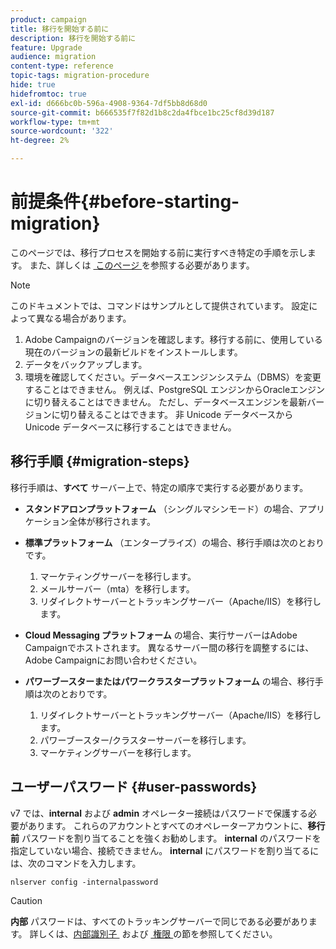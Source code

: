 ```yaml
---
product: campaign
title: 移行を開始する前に
description: 移行を開始する前に
feature: Upgrade
audience: migration
content-type: reference
topic-tags: migration-procedure
hide: true
hidefromtoc: true
exl-id: d666bc0b-596a-4908-9364-7df5bb8d68d0
source-git-commit: b666535f7f82d1b8c2da4fbce1bc25cf8d39d187
workflow-type: tm+mt
source-wordcount: '322'
ht-degree: 2%

---
```


# 前提条件{#before-starting-migration}



このページでは、移行プロセスを開始する前に実行すべき特定の手順を示します。 また、詳しくは [&#x200B; このページ &#x200B;](about-migration.md) を参照する必要があります。

>[!NOTE]
>
>このドキュメントでは、コマンドはサンプルとして提供されています。 設定によって異なる場合があります。

1. Adobe Campaignのバージョンを確認します。移行する前に、使用している現在のバージョンの最新ビルドをインストールします。
1. データをバックアップします。
1. 環境を確認してください。データベースエンジンシステム（DBMS）を変更することはできません。 例えば、PostgreSQL エンジンからOracleエンジンに切り替えることはできません。 ただし、データベースエンジンを最新バージョンに切り替えることはできます。 非 Unicode データベースから Unicode データベースに移行することはできません。

## 移行手順 {#migration-steps}

移行手順は、**すべて** サーバー上で、特定の順序で実行する必要があります。

* **スタンドアロンプラットフォーム** （シングルマシンモード）の場合、アプリケーション全体が移行されます。
* **標準プラットフォーム** （エンタープライズ）の場合、移行手順は次のとおりです。

   1. マーケティングサーバーを移行します。
   1. メールサーバー（mta）を移行します。
   1. リダイレクトサーバーとトラッキングサーバー（Apache/IIS）を移行します。

* **Cloud Messaging プラットフォーム** の場合、実行サーバーはAdobe Campaignでホストされます。 異なるサーバー間の移行を調整するには、Adobe Campaignにお問い合わせください。
* **パワーブースターまたはパワークラスタープラットフォーム** の場合、移行手順は次のとおりです。

   1. リダイレクトサーバーとトラッキングサーバー（Apache/IIS）を移行します。
   1. パワーブースター/クラスターサーバーを移行します。
   1. マーケティングサーバーを移行します。

## ユーザーパスワード {#user-passwords}

v7 では、**internal** および **admin** オペレーター接続はパスワードで保護する必要があります。 これらのアカウントとすべてのオペレーターアカウントに、**移行前** パスワードを割り当てることを強くお勧めします。 **internal** のパスワードを指定していない場合、接続できません。 **internal** にパスワードを割り当てるには、次のコマンドを入力します。

```
nlserver config -internalpassword
```

>[!CAUTION]
>
>**内部** パスワードは、すべてのトラッキングサーバーで同じである必要があります。 詳しくは、[&#x200B; 内部識別子 &#x200B;](../../installation/using/configuring-campaign-server.md#internal-identifier) および [&#x200B; 権限 &#x200B;](../../platform/using/access-management.md) の節を参照してください。
